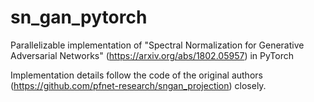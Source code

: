 # sn_gan_pytorch
Parallelizable implementation of "Spectral Normalization for Generative Adversarial Networks" (https://arxiv.org/abs/1802.05957) in PyTorch

Implementation details follow the code of the original authors (https://github.com/pfnet-research/sngan_projection) closely. 
